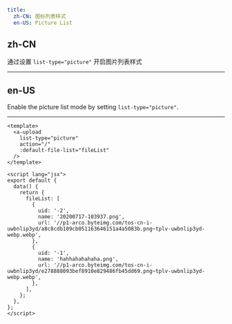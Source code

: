 ```yaml
title:
  zh-CN: 图标列表样式
  en-US: Picture List
```

## zh-CN

通过设置 `list-type="picture"` 开启图片列表样式

---

## en-US

Enable the picture list mode by setting `list-type="picture"`.

---

```vue
<template>
  <a-upload
    list-type="picture"
    action="/"
    :default-file-list="fileList"
  />
</template>

<script lang="jsx">
export default {
  data() {
    return {
      fileList: [
        {
          uid: '-2',
          name: '20200717-103937.png',
          url: '//p1-arco.byteimg.com/tos-cn-i-uwbnlip3yd/a8c8cdb109cb051163646151a4a5083b.png~tplv-uwbnlip3yd-webp.webp',
        },
        {
          uid: '-1',
          name: 'hahhahahahaha.png',
          url: '//p1-arco.byteimg.com/tos-cn-i-uwbnlip3yd/e278888093bef8910e829486fb45dd69.png~tplv-uwbnlip3yd-webp.webp',
        },
      ],
    };
  },
};
</script>
```
